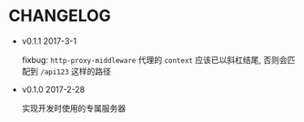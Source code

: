 # CHANGELOG

* v0.1.1 2017-3-1

  fixbug: `http-proxy-middleware` 代理的 `context` 应该已以斜杠结尾, 否则会匹配到 `/api123` 这样的路径

* v0.1.0 2017-2-28

  实现开发时使用的专属服务器
